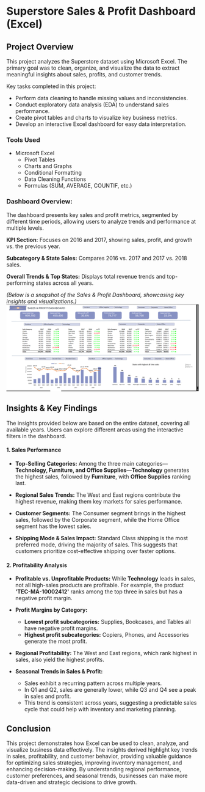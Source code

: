 # Superstore Sales & Profit Dashboard (Excel)

## Project Overview
This project analyzes the Superstore dataset using Microsoft Excel. The primary goal was to clean, organize, and visualize the data to extract meaningful insights about sales, profits, and customer trends.

Key tasks completed in this project: 
- Perform data cleaning to handle missing values and inconsistencies.
- Conduct exploratory data analysis (EDA) to understand sales performance.
- Create pivot tables and charts to visualize key business metrics.
- Develop an interactive Excel dashboard for easy data interpretation.

### Tools Used
- Microsoft Excel
  - Pivot Tables
  - Charts and Graphs
  - Conditional Formatting
  - Data Cleaning Functions
  - Formulas (SUM, AVERAGE, COUNTIF, etc.)



### Dashboard Overview:
The dashboard presents key sales and profit metrics, segmented by different time periods, allowing users to analyze trends and performance at multiple levels.

**KPI Section:** Focuses on 2016 and 2017, showing sales, profit, and growth vs. the previous year.

**Subcategory & State Sales:** Compares 2016 vs. 2017 and 2017 vs. 2018 sales.

**Overall Trends & Top States:** Displays total revenue trends and top-performing states across all years.

*(Below is a snapshot of the Sales & Profit Dashboard, showcasing key insights and visualizations.)*
![Dashboard](dashboard_image.png)




## **Insights & Key Findings**  

The insights provided below are based on the entire dataset, covering all available years. Users can explore different areas using the interactive filters in the dashboard. 


#### **1. Sales Performance**  
- **Top-Selling Categories:** Among the three main categories—**Technology, Furniture, and Office Supplies**—**Technology** generates the highest sales, followed by **Furniture**, with **Office Supplies** ranking last.  

- **Regional Sales Trends:** The West and East regions contribute the highest revenue, making them key markets for sales performance.  

- **Customer Segments:** The Consumer segment brings in the highest sales, followed by the Corporate segment, while the Home Office segment has the lowest sales.  

- **Shipping Mode & Sales Impact:** Standard Class shipping is the most preferred mode, driving the majority of sales.
This suggests that customers prioritize cost-effective shipping over faster options.  

#### **2. Profitability Analysis**  
- **Profitable vs. Unprofitable Products:** While **Technology** leads in sales, not all high-sales products are profitable. For example, the product **'TEC-MA-10002412'** ranks among the top three in sales but has a negative profit margin.  

- **Profit Margins by Category:**  
  - **Lowest profit subcategories:** Supplies, Bookcases, and Tables all have negative profit margins.  
  - **Highest profit subcategories:** Copiers, Phones, and Accessories generate the most profit.  
- **Regional Profitability:** The West and East regions, which rank highest in sales, also yield the highest profits.  
- **Seasonal Trends in Sales & Profit:**  
  - Sales exhibit a recurring pattern across multiple years.  
  - In Q1 and Q2, sales are generally lower, while Q3 and Q4 see a peak in sales and profit.  
  - This trend is consistent across years, suggesting a predictable sales cycle that could help with inventory and marketing planning.  



## Conclusion

This project demonstrates how Excel can be used to clean, analyze, and visualize business data effectively. The insights derived highlight key trends in sales, profitability, and customer behavior, providing valuable guidance for optimizing sales strategies, improving inventory management, and enhancing decision-making. By understanding regional performance, customer preferences, and seasonal trends, businesses can make more data-driven and strategic decisions to drive growth.


